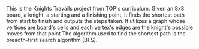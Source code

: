 This is the Knights Travails project from TOP's curriculum. Given an 8x8 board, a knight, a starting and a finishing point, it finds the shortest path from start to finish and outputs the steps taken. It utilizes a graph whose vertices are board's cells and each vertex's edges are the knight's possible moves from that point The algorithm used to find the shortest path is the breadth-first search algorithm (BFS).
